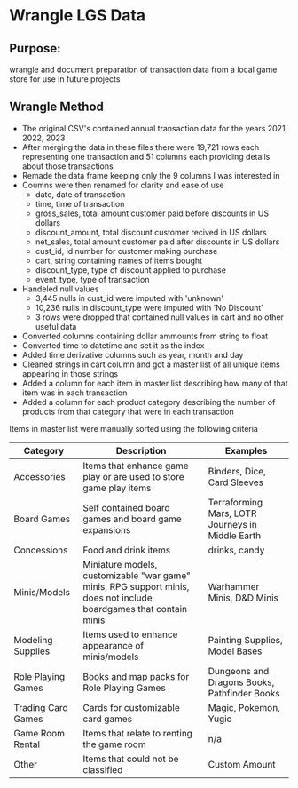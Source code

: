 # Wrangle LGS Data

## Purpose:

wrangle and document preparation of transaction data from a local game store for use in future projects

## Wrangle Method
* The original CSV's contained annual transaction data for the years 2021, 2022, 2023
* After merging the data in these files there were 19,721 rows each representing one transaction and 51 columns each providing details about those transactions
* Remade the data frame keeping only the 9 columns I was interested in 
* Coumns were then renamed for clarity and ease of use 
    * date, date of transaction
    * time, time of transaction
    * gross_sales, total amount customer paid before discounts in US dollars
    * discount_amount, total discount customer recived in US dollars
    * net_sales, total amount customer paid after discounts in US dollars
    * cust_id, id number for customer making purchase
    * cart, string containing names of items bought
    * discount_type, type of discount applied to purchase
    * event_type, type of transaction
* Handeled null values
    * 3,445 nulls in cust_id were imputed with 'unknown'
    * 10,236 nulls in discount_type were imputed with 'No Discount'
    * 3 rows were dropped that contained null values in cart and no other useful data
* Converted columns containing dollar ammounts from string to float
* Converted time to datetime and set it as the index
* Added time derivative columns such as year, month and day
* Cleaned strings in cart column and got a master list of all unique items appearing in those strings
* Added a column for each item in master list describing how many of that item was in each transaction
* Added a column for each product category describing the number of products from that category that were in each transaction

Items in master list were manually sorted using the following criteria

|Category|Description|Examples|
|--------|-----------|--------|
|Accessories|Items that enhance game play or are used to store game play items|Binders, Dice, Card Sleeves|
|Board Games|Self contained board games and board game expansions|Terraforming Mars, LOTR Journeys in Middle Earth|
|Concessions|Food and drink items|drinks, candy|
|Minis/Models|Miniature models, customizable "war game" minis, RPG support minis, does not include boardgames that contain minis|Warhammer Minis, D&D Minis|
|Modeling Supplies|Items used to enhance appearance of minis/models|Painting Supplies, Model Bases|
|Role Playing Games|Books and map packs for Role Playing Games|Dungeons and Dragons Books, Pathfinder Books|
|Trading Card Games|Cards for customizable card games|Magic, Pokemon, Yugio|
|Game Room Rental|Items that relate to renting the game room| n/a|
|Other| Items that could not be classified|Custom Amount|
